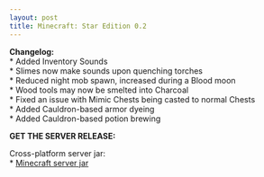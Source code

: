 ```yaml
---
layout: post
title: Minecraft: Star Edition 0.2
---
```


**Changelog:**<br>
\* Added Inventory Sounds<br>
\* Slimes now make sounds upon quenching torches<br>
\* Reduced night mob spawn, increased during a Blood moon<br>
\* Wood tools may now be smelted into Charcoal<br>
\* Fixed an issue with Mimic Chests being casted to normal Chests<br>
\* Added Cauldron-based armor dyeing<br>
\* Added Cauldron-based potion brewing<br>

**GET THE SERVER RELEASE:**<br>

Cross-platform server jar:<br>
\* [Minecraft server jar](SERVER:TODO)<br>
